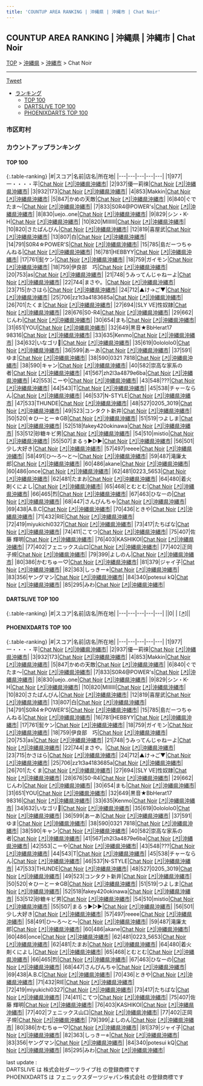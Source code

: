 ```yaml
---
title: 'COUNTUP AREA RANKING | 沖縄県 | 沖縄市 | Chat Noir'
---
```

## COUNTUP AREA RANKING | 沖縄県 | 沖縄市 | Chat Noir

[TOP](/darts/rank/) > [沖縄県](/darts/rank/沖縄県/) > [沖縄市](/darts/rank/沖縄県/沖縄市/) > Chat Noir

___

<a href="https://twitter.com/share?ref_src=twsrc%5Etfw" data-text="COUNTUP AREA RANKING | 沖縄県沖縄市Chat Noir" class="twitter-share-button" data-hashtags="DARTSLIVE,PHOENIXDARTS,darts,ダーツ" data-show-count="false">Tweet</a>

* [ランキング](#カウントアップランキング)
    * [TOP 100](#top-100)
    * [DARTSLIVE TOP 100](#dartslive-top-100)
    * [PHOENIXDARTS TOP 100](#phoenixdarts-top-100)

### 市区町村

<ul>

</ul>

### カウントアップランキング

#### TOP 100



{:.table-ranking}
|#|スコア|名前|店名|所在地|
|---|---|---|---|---|
|1|977|<span class="rank-name-pd">一・・・・平</span>|<a href="/darts/rank/shops/70527.html">Chat Noir</a> <a href="https://vs.phoenixdarts.com/jp/shop/shopDetailInfo/s_70527?s_seq=70527">[↗]</a>|<a href="/darts/rank/沖縄県/沖縄市">沖縄県沖縄市</a>|
|2|937|<span class="rank-name-pd">優一莉徠</span>|<a href="/darts/rank/shops/70527.html">Chat Noir</a> <a href="https://vs.phoenixdarts.com/jp/shop/shopDetailInfo/s_70527?s_seq=70527">[↗]</a>|<a href="/darts/rank/沖縄県/沖縄市">沖縄県沖縄市</a>|
|3|932|<span class="rank-name-pd">173</span>|<a href="/darts/rank/shops/70527.html">Chat Noir</a> <a href="https://vs.phoenixdarts.com/jp/shop/shopDetailInfo/s_70527?s_seq=70527">[↗]</a>|<a href="/darts/rank/沖縄県/沖縄市">沖縄県沖縄市</a>|
|4|853|<span class="rank-name-pd">Makkin</span>|<a href="/darts/rank/shops/70527.html">Chat Noir</a> <a href="https://vs.phoenixdarts.com/jp/shop/shopDetailInfo/s_70527?s_seq=70527">[↗]</a>|<a href="/darts/rank/沖縄県/沖縄市">沖縄県沖縄市</a>|
|5|847|<span class="rank-name-pd">かめの天敵</span>|<a href="/darts/rank/shops/70527.html">Chat Noir</a> <a href="https://vs.phoenixdarts.com/jp/shop/shopDetailInfo/s_70527?s_seq=70527">[↗]</a>|<a href="/darts/rank/沖縄県/沖縄市">沖縄県沖縄市</a>|
|6|840|<span class="rank-name-pd">ぐでたま〜</span>|<a href="/darts/rank/shops/70527.html">Chat Noir</a> <a href="https://vs.phoenixdarts.com/jp/shop/shopDetailInfo/s_70527?s_seq=70527">[↗]</a>|<a href="/darts/rank/沖縄県/沖縄市">沖縄県沖縄市</a>|
|7|833|<span class="rank-name-pd">S0R4@POWER&#x27;s</span>|<a href="/darts/rank/shops/70527.html">Chat Noir</a> <a href="https://vs.phoenixdarts.com/jp/shop/shopDetailInfo/s_70527?s_seq=70527">[↗]</a>|<a href="/darts/rank/沖縄県/沖縄市">沖縄県沖縄市</a>|
|8|830|<span class="rank-name-pd">uejo..one</span>|<a href="/darts/rank/shops/70527.html">Chat Noir</a> <a href="https://vs.phoenixdarts.com/jp/shop/shopDetailInfo/s_70527?s_seq=70527">[↗]</a>|<a href="/darts/rank/沖縄県/沖縄市">沖縄県沖縄市</a>|
|9|829|<span class="rank-name-pd">シン・K-H</span>|<a href="/darts/rank/shops/70527.html">Chat Noir</a> <a href="https://vs.phoenixdarts.com/jp/shop/shopDetailInfo/s_70527?s_seq=70527">[↗]</a>|<a href="/darts/rank/沖縄県/沖縄市">沖縄県沖縄市</a>|
|10|820|<span class="rank-name-pd">MIIIIII</span>|<a href="/darts/rank/shops/70527.html">Chat Noir</a> <a href="https://vs.phoenixdarts.com/jp/shop/shopDetailInfo/s_70527?s_seq=70527">[↗]</a>|<a href="/darts/rank/沖縄県/沖縄市">沖縄県沖縄市</a>|
|10|820|<span class="rank-name-pd">さたぱんびん</span>|<a href="/darts/rank/shops/70527.html">Chat Noir</a> <a href="https://vs.phoenixdarts.com/jp/shop/shopDetailInfo/s_70527?s_seq=70527">[↗]</a>|<a href="/darts/rank/沖縄県/沖縄市">沖縄県沖縄市</a>|
|12|819|<span class="rank-name-pd">喜屋武</span>|<a href="/darts/rank/shops/70527.html">Chat Noir</a> <a href="https://vs.phoenixdarts.com/jp/shop/shopDetailInfo/s_70527?s_seq=70527">[↗]</a>|<a href="/darts/rank/沖縄県/沖縄市">沖縄県沖縄市</a>|
|13|807|<span class="rank-name-pd">白</span>|<a href="/darts/rank/shops/70527.html">Chat Noir</a> <a href="https://vs.phoenixdarts.com/jp/shop/shopDetailInfo/s_70527?s_seq=70527">[↗]</a>|<a href="/darts/rank/沖縄県/沖縄市">沖縄県沖縄市</a>|
|14|791|<span class="rank-name-pd">S0R4☆POWER&#x27;S</span>|<a href="/darts/rank/shops/70527.html">Chat Noir</a> <a href="https://vs.phoenixdarts.com/jp/shop/shopDetailInfo/s_70527?s_seq=70527">[↗]</a>|<a href="/darts/rank/沖縄県/沖縄市">沖縄県沖縄市</a>|
|15|785|<span class="rank-name-pd">島だーつちゃんねる</span>|<a href="/darts/rank/shops/70527.html">Chat Noir</a> <a href="https://vs.phoenixdarts.com/jp/shop/shopDetailInfo/s_70527?s_seq=70527">[↗]</a>|<a href="/darts/rank/沖縄県/沖縄市">沖縄県沖縄市</a>|
|16|781|<span class="rank-name-pd">HEBBYY</span>|<a href="/darts/rank/shops/70527.html">Chat Noir</a> <a href="https://vs.phoenixdarts.com/jp/shop/shopDetailInfo/s_70527?s_seq=70527">[↗]</a>|<a href="/darts/rank/沖縄県/沖縄市">沖縄県沖縄市</a>|
|17|761|<span class="rank-name-pd">髭ケン</span>|<a href="/darts/rank/shops/70527.html">Chat Noir</a> <a href="https://vs.phoenixdarts.com/jp/shop/shopDetailInfo/s_70527?s_seq=70527">[↗]</a>|<a href="/darts/rank/沖縄県/沖縄市">沖縄県沖縄市</a>|
|18|759|<span class="rank-name-pd">ガイモン</span>|<a href="/darts/rank/shops/70527.html">Chat Noir</a> <a href="https://vs.phoenixdarts.com/jp/shop/shopDetailInfo/s_70527?s_seq=70527">[↗]</a>|<a href="/darts/rank/沖縄県/沖縄市">沖縄県沖縄市</a>|
|18|759|<span class="rank-name-pd">伊良部　巧</span>|<a href="/darts/rank/shops/70527.html">Chat Noir</a> <a href="https://vs.phoenixdarts.com/jp/shop/shopDetailInfo/s_70527?s_seq=70527">[↗]</a>|<a href="/darts/rank/沖縄県/沖縄市">沖縄県沖縄市</a>|
|20|753|<span class="rank-name-pd">as</span>|<a href="/darts/rank/shops/70527.html">Chat Noir</a> <a href="https://vs.phoenixdarts.com/jp/shop/shopDetailInfo/s_70527?s_seq=70527">[↗]</a>|<a href="/darts/rank/沖縄県/沖縄市">沖縄県沖縄市</a>|
|21|748|<span class="rank-name-pd">うみってんじゃねーよ</span>|<a href="/darts/rank/shops/70527.html">Chat Noir</a> <a href="https://vs.phoenixdarts.com/jp/shop/shopDetailInfo/s_70527?s_seq=70527">[↗]</a>|<a href="/darts/rank/沖縄県/沖縄市">沖縄県沖縄市</a>|
|22|744|<span class="rank-name-pd">まさや。</span>|<a href="/darts/rank/shops/70527.html">Chat Noir</a> <a href="https://vs.phoenixdarts.com/jp/shop/shopDetailInfo/s_70527?s_seq=70527">[↗]</a>|<a href="/darts/rank/沖縄県/沖縄市">沖縄県沖縄市</a>|
|23|715|<span class="rank-name-pd">かさはら</span>|<a href="/darts/rank/shops/70527.html">Chat Noir</a> <a href="https://vs.phoenixdarts.com/jp/shop/shopDetailInfo/s_70527?s_seq=70527">[↗]</a>|<a href="/darts/rank/沖縄県/沖縄市">沖縄県沖縄市</a>|
|24|712|<span class="rank-name-pd">▲け→ご▼</span>|<a href="/darts/rank/shops/70527.html">Chat Noir</a> <a href="https://vs.phoenixdarts.com/jp/shop/shopDetailInfo/s_70527?s_seq=70527">[↗]</a>|<a href="/darts/rank/沖縄県/沖縄市">沖縄県沖縄市</a>|
|25|706|<span class="rank-name-pd">zz1t3a4183685a</span>|<a href="/darts/rank/shops/70527.html">Chat Noir</a> <a href="https://vs.phoenixdarts.com/jp/shop/shopDetailInfo/s_70527?s_seq=70527">[↗]</a>|<a href="/darts/rank/沖縄県/沖縄市">沖縄県沖縄市</a>|
|26|701|<span class="rank-name-pd">たくま</span>|<a href="/darts/rank/shops/70527.html">Chat Noir</a> <a href="https://vs.phoenixdarts.com/jp/shop/shopDetailInfo/s_70527?s_seq=70527">[↗]</a>|<a href="/darts/rank/沖縄県/沖縄市">沖縄県沖縄市</a>|
|27|694|<span class="rank-name-pd">[SLY VE]性奴隷</span>|<a href="/darts/rank/shops/70527.html">Chat Noir</a> <a href="https://vs.phoenixdarts.com/jp/shop/shopDetailInfo/s_70527?s_seq=70527">[↗]</a>|<a href="/darts/rank/沖縄県/沖縄市">沖縄県沖縄市</a>|
|28|676|<span class="rank-name-pd">S0-R4</span>|<a href="/darts/rank/shops/70527.html">Chat Noir</a> <a href="https://vs.phoenixdarts.com/jp/shop/shopDetailInfo/s_70527?s_seq=70527">[↗]</a>|<a href="/darts/rank/沖縄県/沖縄市">沖縄県沖縄市</a>|
|29|662|<span class="rank-name-pd">じんわ</span>|<a href="/darts/rank/shops/70527.html">Chat Noir</a> <a href="https://vs.phoenixdarts.com/jp/shop/shopDetailInfo/s_70527?s_seq=70527">[↗]</a>|<a href="/darts/rank/沖縄県/沖縄市">沖縄県沖縄市</a>|
|30|654|<span class="rank-name-pd">まも</span>|<a href="/darts/rank/shops/70527.html">Chat Noir</a> <a href="https://vs.phoenixdarts.com/jp/shop/shopDetailInfo/s_70527?s_seq=70527">[↗]</a>|<a href="/darts/rank/沖縄県/沖縄市">沖縄県沖縄市</a>|
|31|651|<span class="rank-name-pd">YOU</span>|<a href="/darts/rank/shops/70527.html">Chat Noir</a> <a href="https://vs.phoenixdarts.com/jp/shop/shopDetailInfo/s_70527?s_seq=70527">[↗]</a>|<a href="/darts/rank/沖縄県/沖縄市">沖縄県沖縄市</a>|
|32|649|<span class="rank-name-pd">黒音★BbHerat17 98316</span>|<a href="/darts/rank/shops/70527.html">Chat Noir</a> <a href="https://vs.phoenixdarts.com/jp/shop/shopDetailInfo/s_70527?s_seq=70527">[↗]</a>|<a href="/darts/rank/沖縄県/沖縄市">沖縄県沖縄市</a>|
|33|635|<span class="rank-name-pd">Kenmo</span>|<a href="/darts/rank/shops/70527.html">Chat Noir</a> <a href="https://vs.phoenixdarts.com/jp/shop/shopDetailInfo/s_70527?s_seq=70527">[↗]</a>|<a href="/darts/rank/沖縄県/沖縄市">沖縄県沖縄市</a>|
|34|632|<span class="rank-name-pd">いなゴリ🦍</span>|<a href="/darts/rank/shops/70527.html">Chat Noir</a> <a href="https://vs.phoenixdarts.com/jp/shop/shopDetailInfo/s_70527?s_seq=70527">[↗]</a>|<a href="/darts/rank/沖縄県/沖縄市">沖縄県沖縄市</a>|
|35|619|<span class="rank-name-pd">0olololo0</span>|<a href="/darts/rank/shops/70527.html">Chat Noir</a> <a href="https://vs.phoenixdarts.com/jp/shop/shopDetailInfo/s_70527?s_seq=70527">[↗]</a>|<a href="/darts/rank/沖縄県/沖縄市">沖縄県沖縄市</a>|
|36|599|<span class="rank-name-pd">あーあ</span>|<a href="/darts/rank/shops/70527.html">Chat Noir</a> <a href="https://vs.phoenixdarts.com/jp/shop/shopDetailInfo/s_70527?s_seq=70527">[↗]</a>|<a href="/darts/rank/沖縄県/沖縄市">沖縄県沖縄市</a>|
|37|591|<span class="rank-name-pd">ゆま</span>|<a href="/darts/rank/shops/70527.html">Chat Noir</a> <a href="https://vs.phoenixdarts.com/jp/shop/shopDetailInfo/s_70527?s_seq=70527">[↗]</a>|<a href="/darts/rank/沖縄県/沖縄市">沖縄県沖縄市</a>|
|38|590|<span class="rank-name-pd">0321 7818</span>|<a href="/darts/rank/shops/70527.html">Chat Noir</a> <a href="https://vs.phoenixdarts.com/jp/shop/shopDetailInfo/s_70527?s_seq=70527">[↗]</a>|<a href="/darts/rank/沖縄県/沖縄市">沖縄県沖縄市</a>|
|38|590|<span class="rank-name-pd">キャン</span>|<a href="/darts/rank/shops/70527.html">Chat Noir</a> <a href="https://vs.phoenixdarts.com/jp/shop/shopDetailInfo/s_70527?s_seq=70527">[↗]</a>|<a href="/darts/rank/沖縄県/沖縄市">沖縄県沖縄市</a>|
|40|582|<span class="rank-name-pd">崇高な家系の者</span>|<a href="/darts/rank/shops/70527.html">Chat Noir</a> <a href="https://vs.phoenixdarts.com/jp/shop/shopDetailInfo/s_70527?s_seq=70527">[↗]</a>|<a href="/darts/rank/沖縄県/沖縄市">沖縄県沖縄市</a>|
|41|567|<span class="rank-name-pd">zh2l3a4879e6ba</span>|<a href="/darts/rank/shops/70527.html">Chat Noir</a> <a href="https://vs.phoenixdarts.com/jp/shop/shopDetailInfo/s_70527?s_seq=70527">[↗]</a>|<a href="/darts/rank/沖縄県/沖縄市">沖縄県沖縄市</a>|
|42|553|<span class="rank-name-pd">こーや</span>|<a href="/darts/rank/shops/70527.html">Chat Noir</a> <a href="https://vs.phoenixdarts.com/jp/shop/shopDetailInfo/s_70527?s_seq=70527">[↗]</a>|<a href="/darts/rank/沖縄県/沖縄市">沖縄県沖縄市</a>|
|43|548|<span class="rank-name-pd">???</span>|<a href="/darts/rank/shops/70527.html">Chat Noir</a> <a href="https://vs.phoenixdarts.com/jp/shop/shopDetailInfo/s_70527?s_seq=70527">[↗]</a>|<a href="/darts/rank/沖縄県/沖縄市">沖縄県沖縄市</a>|
|44|543|<span class="rank-name-pd">T</span>|<a href="/darts/rank/shops/70527.html">Chat Noir</a> <a href="https://vs.phoenixdarts.com/jp/shop/shopDetailInfo/s_70527?s_seq=70527">[↗]</a>|<a href="/darts/rank/沖縄県/沖縄市">沖縄県沖縄市</a>|
|45|538|<span class="rank-name-pd">チャーならん</span>|<a href="/darts/rank/shops/70527.html">Chat Noir</a> <a href="https://vs.phoenixdarts.com/jp/shop/shopDetailInfo/s_70527?s_seq=70527">[↗]</a>|<a href="/darts/rank/沖縄県/沖縄市">沖縄県沖縄市</a>|
|46|537|<span class="rank-name-pd">N-STYLE</span>|<a href="/darts/rank/shops/70527.html">Chat Noir</a> <a href="https://vs.phoenixdarts.com/jp/shop/shopDetailInfo/s_70527?s_seq=70527">[↗]</a>|<a href="/darts/rank/沖縄県/沖縄市">沖縄県沖縄市</a>|
|47|533|<span class="rank-name-pd">THUNDE</span>|<a href="/darts/rank/shops/70527.html">Chat Noir</a> <a href="https://vs.phoenixdarts.com/jp/shop/shopDetailInfo/s_70527?s_seq=70527">[↗]</a>|<a href="/darts/rank/沖縄県/沖縄市">沖縄県沖縄市</a>|
|48|527|<span class="rank-name-pd">0205_3019</span>|<a href="/darts/rank/shops/70527.html">Chat Noir</a> <a href="https://vs.phoenixdarts.com/jp/shop/shopDetailInfo/s_70527?s_seq=70527">[↗]</a>|<a href="/darts/rank/沖縄県/沖縄市">沖縄県沖縄市</a>|
|49|523|<span class="rank-name-pd">コンタクト新井</span>|<a href="/darts/rank/shops/70527.html">Chat Noir</a> <a href="https://vs.phoenixdarts.com/jp/shop/shopDetailInfo/s_70527?s_seq=70527">[↗]</a>|<a href="/darts/rank/沖縄県/沖縄市">沖縄県沖縄市</a>|
|50|520|<span class="rank-name-pd">☆ひーとー☆GB</span>|<a href="/darts/rank/shops/70527.html">Chat Noir</a> <a href="https://vs.phoenixdarts.com/jp/shop/shopDetailInfo/s_70527?s_seq=70527">[↗]</a>|<a href="/darts/rank/沖縄県/沖縄市">沖縄県沖縄市</a>|
|51|519|<span class="rank-name-pd">つよしま</span>|<a href="/darts/rank/shops/70527.html">Chat Noir</a> <a href="https://vs.phoenixdarts.com/jp/shop/shopDetailInfo/s_70527?s_seq=70527">[↗]</a>|<a href="/darts/rank/沖縄県/沖縄市">沖縄県沖縄市</a>|
|52|518|<span class="rank-name-pd">fakey420okinawa</span>|<a href="/darts/rank/shops/70527.html">Chat Noir</a> <a href="https://vs.phoenixdarts.com/jp/shop/shopDetailInfo/s_70527?s_seq=70527">[↗]</a>|<a href="/darts/rank/沖縄県/沖縄市">沖縄県沖縄市</a>|
|53|512|<span class="rank-name-pd">砂糖キビ男</span>|<a href="/darts/rank/shops/70527.html">Chat Noir</a> <a href="https://vs.phoenixdarts.com/jp/shop/shopDetailInfo/s_70527?s_seq=70527">[↗]</a>|<a href="/darts/rank/沖縄県/沖縄市">沖縄県沖縄市</a>|
|54|510|<span class="rank-name-pd">mistio</span>|<a href="/darts/rank/shops/70527.html">Chat Noir</a> <a href="https://vs.phoenixdarts.com/jp/shop/shopDetailInfo/s_70527?s_seq=70527">[↗]</a>|<a href="/darts/rank/沖縄県/沖縄市">沖縄県沖縄市</a>|
|55|507|<span class="rank-name-pd">まるぅ▶▷▶</span>|<a href="/darts/rank/shops/70527.html">Chat Noir</a> <a href="https://vs.phoenixdarts.com/jp/shop/shopDetailInfo/s_70527?s_seq=70527">[↗]</a>|<a href="/darts/rank/沖縄県/沖縄市">沖縄県沖縄市</a>|
|56|501|<span class="rank-name-pd">少し大好き</span>|<a href="/darts/rank/shops/70527.html">Chat Noir</a> <a href="https://vs.phoenixdarts.com/jp/shop/shopDetailInfo/s_70527?s_seq=70527">[↗]</a>|<a href="/darts/rank/沖縄県/沖縄市">沖縄県沖縄市</a>|
|57|497|<span class="rank-name-pd">reeee</span>|<a href="/darts/rank/shops/70527.html">Chat Noir</a> <a href="https://vs.phoenixdarts.com/jp/shop/shopDetailInfo/s_70527?s_seq=70527">[↗]</a>|<a href="/darts/rank/沖縄県/沖縄市">沖縄県沖縄市</a>|
|58|491|<span class="rank-name-pd">ひ〜ろ〜と〜</span>|<a href="/darts/rank/shops/70527.html">Chat Noir</a> <a href="https://vs.phoenixdarts.com/jp/shop/shopDetailInfo/s_70527?s_seq=70527">[↗]</a>|<a href="/darts/rank/沖縄県/沖縄市">沖縄県沖縄市</a>|
|59|487|<span class="rank-name-pd">滝廉太郎</span>|<a href="/darts/rank/shops/70527.html">Chat Noir</a> <a href="https://vs.phoenixdarts.com/jp/shop/shopDetailInfo/s_70527?s_seq=70527">[↗]</a>|<a href="/darts/rank/沖縄県/沖縄市">沖縄県沖縄市</a>|
|60|486|<span class="rank-name-pd">akane</span>|<a href="/darts/rank/shops/70527.html">Chat Noir</a> <a href="https://vs.phoenixdarts.com/jp/shop/shopDetailInfo/s_70527?s_seq=70527">[↗]</a>|<a href="/darts/rank/沖縄県/沖縄市">沖縄県沖縄市</a>|
|60|486|<span class="rank-name-pd">once</span>|<a href="/darts/rank/shops/70527.html">Chat Noir</a> <a href="https://vs.phoenixdarts.com/jp/shop/shopDetailInfo/s_70527?s_seq=70527">[↗]</a>|<a href="/darts/rank/沖縄県/沖縄市">沖縄県沖縄市</a>|
|62|481|<span class="rank-name-pd">0223_5653</span>|<a href="/darts/rank/shops/70527.html">Chat Noir</a> <a href="https://vs.phoenixdarts.com/jp/shop/shopDetailInfo/s_70527?s_seq=70527">[↗]</a>|<a href="/darts/rank/沖縄県/沖縄市">沖縄県沖縄市</a>|
|62|481|<span class="rank-name-pd">たまお</span>|<a href="/darts/rank/shops/70527.html">Chat Noir</a> <a href="https://vs.phoenixdarts.com/jp/shop/shopDetailInfo/s_70527?s_seq=70527">[↗]</a>|<a href="/darts/rank/沖縄県/沖縄市">沖縄県沖縄市</a>|
|64|480|<span class="rank-name-pd">着火剤くによし</span>|<a href="/darts/rank/shops/70527.html">Chat Noir</a> <a href="https://vs.phoenixdarts.com/jp/shop/shopDetailInfo/s_70527?s_seq=70527">[↗]</a>|<a href="/darts/rank/沖縄県/沖縄市">沖縄県沖縄市</a>|
|65|468|<span class="rank-name-pd">とむとむ</span>|<a href="/darts/rank/shops/70527.html">Chat Noir</a> <a href="https://vs.phoenixdarts.com/jp/shop/shopDetailInfo/s_70527?s_seq=70527">[↗]</a>|<a href="/darts/rank/沖縄県/沖縄市">沖縄県沖縄市</a>|
|66|465|<span class="rank-name-pd">烈</span>|<a href="/darts/rank/shops/70527.html">Chat Noir</a> <a href="https://vs.phoenixdarts.com/jp/shop/shopDetailInfo/s_70527?s_seq=70527">[↗]</a>|<a href="/darts/rank/沖縄県/沖縄市">沖縄県沖縄市</a>|
|67|463|<span class="rank-name-pd">ひなーの</span>|<a href="/darts/rank/shops/70527.html">Chat Noir</a> <a href="https://vs.phoenixdarts.com/jp/shop/shopDetailInfo/s_70527?s_seq=70527">[↗]</a>|<a href="/darts/rank/沖縄県/沖縄市">沖縄県沖縄市</a>|
|68|447|<span class="rank-name-pd">さんぴんちゃ</span>|<a href="/darts/rank/shops/70527.html">Chat Noir</a> <a href="https://vs.phoenixdarts.com/jp/shop/shopDetailInfo/s_70527?s_seq=70527">[↗]</a>|<a href="/darts/rank/沖縄県/沖縄市">沖縄県沖縄市</a>|
|69|438|<span class="rank-name-pd">A.B.C</span>|<a href="/darts/rank/shops/70527.html">Chat Noir</a> <a href="https://vs.phoenixdarts.com/jp/shop/shopDetailInfo/s_70527?s_seq=70527">[↗]</a>|<a href="/darts/rank/沖縄県/沖縄市">沖縄県沖縄市</a>|
|70|436|<span class="rank-name-pd">ときや</span>|<a href="/darts/rank/shops/70527.html">Chat Noir</a> <a href="https://vs.phoenixdarts.com/jp/shop/shopDetailInfo/s_70527?s_seq=70527">[↗]</a>|<a href="/darts/rank/沖縄県/沖縄市">沖縄県沖縄市</a>|
|71|432|<span class="rank-name-pd">RIE</span>|<a href="/darts/rank/shops/70527.html">Chat Noir</a> <a href="https://vs.phoenixdarts.com/jp/shop/shopDetailInfo/s_70527?s_seq=70527">[↗]</a>|<a href="/darts/rank/沖縄県/沖縄市">沖縄県沖縄市</a>|
|72|419|<span class="rank-name-pd">miyukichi0327</span>|<a href="/darts/rank/shops/70527.html">Chat Noir</a> <a href="https://vs.phoenixdarts.com/jp/shop/shopDetailInfo/s_70527?s_seq=70527">[↗]</a>|<a href="/darts/rank/沖縄県/沖縄市">沖縄県沖縄市</a>|
|73|417|<span class="rank-name-pd">たちばな</span>|<a href="/darts/rank/shops/70527.html">Chat Noir</a> <a href="https://vs.phoenixdarts.com/jp/shop/shopDetailInfo/s_70527?s_seq=70527">[↗]</a>|<a href="/darts/rank/沖縄県/沖縄市">沖縄県沖縄市</a>|
|74|411|<span class="rank-name-pd">こてつ</span>|<a href="/darts/rank/shops/70527.html">Chat Noir</a> <a href="https://vs.phoenixdarts.com/jp/shop/shopDetailInfo/s_70527?s_seq=70527">[↗]</a>|<a href="/darts/rank/沖縄県/沖縄市">沖縄県沖縄市</a>|
|75|407|<span class="rank-name-pd">佐藤 輝明</span>|<a href="/darts/rank/shops/70527.html">Chat Noir</a> <a href="https://vs.phoenixdarts.com/jp/shop/shopDetailInfo/s_70527?s_seq=70527">[↗]</a>|<a href="/darts/rank/沖縄県/沖縄市">沖縄県沖縄市</a>|
|76|403|<span class="rank-name-pd">KASHIKOI</span>|<a href="/darts/rank/shops/70527.html">Chat Noir</a> <a href="https://vs.phoenixdarts.com/jp/shop/shopDetailInfo/s_70527?s_seq=70527">[↗]</a>|<a href="/darts/rank/沖縄県/沖縄市">沖縄県沖縄市</a>|
|77|402|<span class="rank-name-pd">フェニックス山口</span>|<a href="/darts/rank/shops/70527.html">Chat Noir</a> <a href="https://vs.phoenixdarts.com/jp/shop/shopDetailInfo/s_70527?s_seq=70527">[↗]</a>|<a href="/darts/rank/沖縄県/沖縄市">沖縄県沖縄市</a>|
|77|402|<span class="rank-name-pd">正岡子規</span>|<a href="/darts/rank/shops/70527.html">Chat Noir</a> <a href="https://vs.phoenixdarts.com/jp/shop/shopDetailInfo/s_70527?s_seq=70527">[↗]</a>|<a href="/darts/rank/沖縄県/沖縄市">沖縄県沖縄市</a>|
|79|399|<span class="rank-name-pd">よしのん</span>|<a href="/darts/rank/shops/70527.html">Chat Noir</a> <a href="https://vs.phoenixdarts.com/jp/shop/shopDetailInfo/s_70527?s_seq=70527">[↗]</a>|<a href="/darts/rank/沖縄県/沖縄市">沖縄県沖縄市</a>|
|80|386|<span class="rank-name-pd">かむちゅー♡</span>|<a href="/darts/rank/shops/70527.html">Chat Noir</a> <a href="https://vs.phoenixdarts.com/jp/shop/shopDetailInfo/s_70527?s_seq=70527">[↗]</a>|<a href="/darts/rank/沖縄県/沖縄市">沖縄県沖縄市</a>|
|81|379|<span class="rank-name-pd">ジャイ子</span>|<a href="/darts/rank/shops/70527.html">Chat Noir</a> <a href="https://vs.phoenixdarts.com/jp/shop/shopDetailInfo/s_70527?s_seq=70527">[↗]</a>|<a href="/darts/rank/沖縄県/沖縄市">沖縄県沖縄市</a>|
|82|363|<span class="rank-name-pd">しっきー⭐︎</span>|<a href="/darts/rank/shops/70527.html">Chat Noir</a> <a href="https://vs.phoenixdarts.com/jp/shop/shopDetailInfo/s_70527?s_seq=70527">[↗]</a>|<a href="/darts/rank/沖縄県/沖縄市">沖縄県沖縄市</a>|
|83|356|<span class="rank-name-pd">ヤングマン</span>|<a href="/darts/rank/shops/70527.html">Chat Noir</a> <a href="https://vs.phoenixdarts.com/jp/shop/shopDetailInfo/s_70527?s_seq=70527">[↗]</a>|<a href="/darts/rank/沖縄県/沖縄市">沖縄県沖縄市</a>|
|84|340|<span class="rank-name-pd">potesui  kQ</span>|<a href="/darts/rank/shops/70527.html">Chat Noir</a> <a href="https://vs.phoenixdarts.com/jp/shop/shopDetailInfo/s_70527?s_seq=70527">[↗]</a>|<a href="/darts/rank/沖縄県/沖縄市">沖縄県沖縄市</a>|
|85|295|<span class="rank-name-pd">みわ</span>|<a href="/darts/rank/shops/70527.html">Chat Noir</a> <a href="https://vs.phoenixdarts.com/jp/shop/shopDetailInfo/s_70527?s_seq=70527">[↗]</a>|<a href="/darts/rank/沖縄県/沖縄市">沖縄県沖縄市</a>|


#### DARTSLIVE TOP 100



{:.table-ranking}
|#|スコア|名前|店名|所在地|
|---|---|---|---|---|
||0|<span class="rank-name-dl"> </span>|<a href="/darts/rank/shops/.html"></a> <a href="">[↗]</a>|<a href="/darts/rank//"></a>|


#### PHOENIXDARTS TOP 100



{:.table-ranking}
|#|スコア|名前|店名|所在地|
|---|---|---|---|---|
|1|977|<span class="rank-name-pd">一・・・・平</span>|<a href="/darts/rank/shops/70527.html">Chat Noir</a> <a href="https://vs.phoenixdarts.com/jp/shop/shopDetailInfo/s_70527?s_seq=70527">[↗]</a>|<a href="/darts/rank/沖縄県/沖縄市">沖縄県沖縄市</a>|
|2|937|<span class="rank-name-pd">優一莉徠</span>|<a href="/darts/rank/shops/70527.html">Chat Noir</a> <a href="https://vs.phoenixdarts.com/jp/shop/shopDetailInfo/s_70527?s_seq=70527">[↗]</a>|<a href="/darts/rank/沖縄県/沖縄市">沖縄県沖縄市</a>|
|3|932|<span class="rank-name-pd">173</span>|<a href="/darts/rank/shops/70527.html">Chat Noir</a> <a href="https://vs.phoenixdarts.com/jp/shop/shopDetailInfo/s_70527?s_seq=70527">[↗]</a>|<a href="/darts/rank/沖縄県/沖縄市">沖縄県沖縄市</a>|
|4|853|<span class="rank-name-pd">Makkin</span>|<a href="/darts/rank/shops/70527.html">Chat Noir</a> <a href="https://vs.phoenixdarts.com/jp/shop/shopDetailInfo/s_70527?s_seq=70527">[↗]</a>|<a href="/darts/rank/沖縄県/沖縄市">沖縄県沖縄市</a>|
|5|847|<span class="rank-name-pd">かめの天敵</span>|<a href="/darts/rank/shops/70527.html">Chat Noir</a> <a href="https://vs.phoenixdarts.com/jp/shop/shopDetailInfo/s_70527?s_seq=70527">[↗]</a>|<a href="/darts/rank/沖縄県/沖縄市">沖縄県沖縄市</a>|
|6|840|<span class="rank-name-pd">ぐでたま〜</span>|<a href="/darts/rank/shops/70527.html">Chat Noir</a> <a href="https://vs.phoenixdarts.com/jp/shop/shopDetailInfo/s_70527?s_seq=70527">[↗]</a>|<a href="/darts/rank/沖縄県/沖縄市">沖縄県沖縄市</a>|
|7|833|<span class="rank-name-pd">S0R4@POWER&#x27;s</span>|<a href="/darts/rank/shops/70527.html">Chat Noir</a> <a href="https://vs.phoenixdarts.com/jp/shop/shopDetailInfo/s_70527?s_seq=70527">[↗]</a>|<a href="/darts/rank/沖縄県/沖縄市">沖縄県沖縄市</a>|
|8|830|<span class="rank-name-pd">uejo..one</span>|<a href="/darts/rank/shops/70527.html">Chat Noir</a> <a href="https://vs.phoenixdarts.com/jp/shop/shopDetailInfo/s_70527?s_seq=70527">[↗]</a>|<a href="/darts/rank/沖縄県/沖縄市">沖縄県沖縄市</a>|
|9|829|<span class="rank-name-pd">シン・K-H</span>|<a href="/darts/rank/shops/70527.html">Chat Noir</a> <a href="https://vs.phoenixdarts.com/jp/shop/shopDetailInfo/s_70527?s_seq=70527">[↗]</a>|<a href="/darts/rank/沖縄県/沖縄市">沖縄県沖縄市</a>|
|10|820|<span class="rank-name-pd">MIIIIII</span>|<a href="/darts/rank/shops/70527.html">Chat Noir</a> <a href="https://vs.phoenixdarts.com/jp/shop/shopDetailInfo/s_70527?s_seq=70527">[↗]</a>|<a href="/darts/rank/沖縄県/沖縄市">沖縄県沖縄市</a>|
|10|820|<span class="rank-name-pd">さたぱんびん</span>|<a href="/darts/rank/shops/70527.html">Chat Noir</a> <a href="https://vs.phoenixdarts.com/jp/shop/shopDetailInfo/s_70527?s_seq=70527">[↗]</a>|<a href="/darts/rank/沖縄県/沖縄市">沖縄県沖縄市</a>|
|12|819|<span class="rank-name-pd">喜屋武</span>|<a href="/darts/rank/shops/70527.html">Chat Noir</a> <a href="https://vs.phoenixdarts.com/jp/shop/shopDetailInfo/s_70527?s_seq=70527">[↗]</a>|<a href="/darts/rank/沖縄県/沖縄市">沖縄県沖縄市</a>|
|13|807|<span class="rank-name-pd">白</span>|<a href="/darts/rank/shops/70527.html">Chat Noir</a> <a href="https://vs.phoenixdarts.com/jp/shop/shopDetailInfo/s_70527?s_seq=70527">[↗]</a>|<a href="/darts/rank/沖縄県/沖縄市">沖縄県沖縄市</a>|
|14|791|<span class="rank-name-pd">S0R4☆POWER&#x27;S</span>|<a href="/darts/rank/shops/70527.html">Chat Noir</a> <a href="https://vs.phoenixdarts.com/jp/shop/shopDetailInfo/s_70527?s_seq=70527">[↗]</a>|<a href="/darts/rank/沖縄県/沖縄市">沖縄県沖縄市</a>|
|15|785|<span class="rank-name-pd">島だーつちゃんねる</span>|<a href="/darts/rank/shops/70527.html">Chat Noir</a> <a href="https://vs.phoenixdarts.com/jp/shop/shopDetailInfo/s_70527?s_seq=70527">[↗]</a>|<a href="/darts/rank/沖縄県/沖縄市">沖縄県沖縄市</a>|
|16|781|<span class="rank-name-pd">HEBBYY</span>|<a href="/darts/rank/shops/70527.html">Chat Noir</a> <a href="https://vs.phoenixdarts.com/jp/shop/shopDetailInfo/s_70527?s_seq=70527">[↗]</a>|<a href="/darts/rank/沖縄県/沖縄市">沖縄県沖縄市</a>|
|17|761|<span class="rank-name-pd">髭ケン</span>|<a href="/darts/rank/shops/70527.html">Chat Noir</a> <a href="https://vs.phoenixdarts.com/jp/shop/shopDetailInfo/s_70527?s_seq=70527">[↗]</a>|<a href="/darts/rank/沖縄県/沖縄市">沖縄県沖縄市</a>|
|18|759|<span class="rank-name-pd">ガイモン</span>|<a href="/darts/rank/shops/70527.html">Chat Noir</a> <a href="https://vs.phoenixdarts.com/jp/shop/shopDetailInfo/s_70527?s_seq=70527">[↗]</a>|<a href="/darts/rank/沖縄県/沖縄市">沖縄県沖縄市</a>|
|18|759|<span class="rank-name-pd">伊良部　巧</span>|<a href="/darts/rank/shops/70527.html">Chat Noir</a> <a href="https://vs.phoenixdarts.com/jp/shop/shopDetailInfo/s_70527?s_seq=70527">[↗]</a>|<a href="/darts/rank/沖縄県/沖縄市">沖縄県沖縄市</a>|
|20|753|<span class="rank-name-pd">as</span>|<a href="/darts/rank/shops/70527.html">Chat Noir</a> <a href="https://vs.phoenixdarts.com/jp/shop/shopDetailInfo/s_70527?s_seq=70527">[↗]</a>|<a href="/darts/rank/沖縄県/沖縄市">沖縄県沖縄市</a>|
|21|748|<span class="rank-name-pd">うみってんじゃねーよ</span>|<a href="/darts/rank/shops/70527.html">Chat Noir</a> <a href="https://vs.phoenixdarts.com/jp/shop/shopDetailInfo/s_70527?s_seq=70527">[↗]</a>|<a href="/darts/rank/沖縄県/沖縄市">沖縄県沖縄市</a>|
|22|744|<span class="rank-name-pd">まさや。</span>|<a href="/darts/rank/shops/70527.html">Chat Noir</a> <a href="https://vs.phoenixdarts.com/jp/shop/shopDetailInfo/s_70527?s_seq=70527">[↗]</a>|<a href="/darts/rank/沖縄県/沖縄市">沖縄県沖縄市</a>|
|23|715|<span class="rank-name-pd">かさはら</span>|<a href="/darts/rank/shops/70527.html">Chat Noir</a> <a href="https://vs.phoenixdarts.com/jp/shop/shopDetailInfo/s_70527?s_seq=70527">[↗]</a>|<a href="/darts/rank/沖縄県/沖縄市">沖縄県沖縄市</a>|
|24|712|<span class="rank-name-pd">▲け→ご▼</span>|<a href="/darts/rank/shops/70527.html">Chat Noir</a> <a href="https://vs.phoenixdarts.com/jp/shop/shopDetailInfo/s_70527?s_seq=70527">[↗]</a>|<a href="/darts/rank/沖縄県/沖縄市">沖縄県沖縄市</a>|
|25|706|<span class="rank-name-pd">zz1t3a4183685a</span>|<a href="/darts/rank/shops/70527.html">Chat Noir</a> <a href="https://vs.phoenixdarts.com/jp/shop/shopDetailInfo/s_70527?s_seq=70527">[↗]</a>|<a href="/darts/rank/沖縄県/沖縄市">沖縄県沖縄市</a>|
|26|701|<span class="rank-name-pd">たくま</span>|<a href="/darts/rank/shops/70527.html">Chat Noir</a> <a href="https://vs.phoenixdarts.com/jp/shop/shopDetailInfo/s_70527?s_seq=70527">[↗]</a>|<a href="/darts/rank/沖縄県/沖縄市">沖縄県沖縄市</a>|
|27|694|<span class="rank-name-pd">[SLY VE]性奴隷</span>|<a href="/darts/rank/shops/70527.html">Chat Noir</a> <a href="https://vs.phoenixdarts.com/jp/shop/shopDetailInfo/s_70527?s_seq=70527">[↗]</a>|<a href="/darts/rank/沖縄県/沖縄市">沖縄県沖縄市</a>|
|28|676|<span class="rank-name-pd">S0-R4</span>|<a href="/darts/rank/shops/70527.html">Chat Noir</a> <a href="https://vs.phoenixdarts.com/jp/shop/shopDetailInfo/s_70527?s_seq=70527">[↗]</a>|<a href="/darts/rank/沖縄県/沖縄市">沖縄県沖縄市</a>|
|29|662|<span class="rank-name-pd">じんわ</span>|<a href="/darts/rank/shops/70527.html">Chat Noir</a> <a href="https://vs.phoenixdarts.com/jp/shop/shopDetailInfo/s_70527?s_seq=70527">[↗]</a>|<a href="/darts/rank/沖縄県/沖縄市">沖縄県沖縄市</a>|
|30|654|<span class="rank-name-pd">まも</span>|<a href="/darts/rank/shops/70527.html">Chat Noir</a> <a href="https://vs.phoenixdarts.com/jp/shop/shopDetailInfo/s_70527?s_seq=70527">[↗]</a>|<a href="/darts/rank/沖縄県/沖縄市">沖縄県沖縄市</a>|
|31|651|<span class="rank-name-pd">YOU</span>|<a href="/darts/rank/shops/70527.html">Chat Noir</a> <a href="https://vs.phoenixdarts.com/jp/shop/shopDetailInfo/s_70527?s_seq=70527">[↗]</a>|<a href="/darts/rank/沖縄県/沖縄市">沖縄県沖縄市</a>|
|32|649|<span class="rank-name-pd">黒音★BbHerat17 98316</span>|<a href="/darts/rank/shops/70527.html">Chat Noir</a> <a href="https://vs.phoenixdarts.com/jp/shop/shopDetailInfo/s_70527?s_seq=70527">[↗]</a>|<a href="/darts/rank/沖縄県/沖縄市">沖縄県沖縄市</a>|
|33|635|<span class="rank-name-pd">Kenmo</span>|<a href="/darts/rank/shops/70527.html">Chat Noir</a> <a href="https://vs.phoenixdarts.com/jp/shop/shopDetailInfo/s_70527?s_seq=70527">[↗]</a>|<a href="/darts/rank/沖縄県/沖縄市">沖縄県沖縄市</a>|
|34|632|<span class="rank-name-pd">いなゴリ🦍</span>|<a href="/darts/rank/shops/70527.html">Chat Noir</a> <a href="https://vs.phoenixdarts.com/jp/shop/shopDetailInfo/s_70527?s_seq=70527">[↗]</a>|<a href="/darts/rank/沖縄県/沖縄市">沖縄県沖縄市</a>|
|35|619|<span class="rank-name-pd">0olololo0</span>|<a href="/darts/rank/shops/70527.html">Chat Noir</a> <a href="https://vs.phoenixdarts.com/jp/shop/shopDetailInfo/s_70527?s_seq=70527">[↗]</a>|<a href="/darts/rank/沖縄県/沖縄市">沖縄県沖縄市</a>|
|36|599|<span class="rank-name-pd">あーあ</span>|<a href="/darts/rank/shops/70527.html">Chat Noir</a> <a href="https://vs.phoenixdarts.com/jp/shop/shopDetailInfo/s_70527?s_seq=70527">[↗]</a>|<a href="/darts/rank/沖縄県/沖縄市">沖縄県沖縄市</a>|
|37|591|<span class="rank-name-pd">ゆま</span>|<a href="/darts/rank/shops/70527.html">Chat Noir</a> <a href="https://vs.phoenixdarts.com/jp/shop/shopDetailInfo/s_70527?s_seq=70527">[↗]</a>|<a href="/darts/rank/沖縄県/沖縄市">沖縄県沖縄市</a>|
|38|590|<span class="rank-name-pd">0321 7818</span>|<a href="/darts/rank/shops/70527.html">Chat Noir</a> <a href="https://vs.phoenixdarts.com/jp/shop/shopDetailInfo/s_70527?s_seq=70527">[↗]</a>|<a href="/darts/rank/沖縄県/沖縄市">沖縄県沖縄市</a>|
|38|590|<span class="rank-name-pd">キャン</span>|<a href="/darts/rank/shops/70527.html">Chat Noir</a> <a href="https://vs.phoenixdarts.com/jp/shop/shopDetailInfo/s_70527?s_seq=70527">[↗]</a>|<a href="/darts/rank/沖縄県/沖縄市">沖縄県沖縄市</a>|
|40|582|<span class="rank-name-pd">崇高な家系の者</span>|<a href="/darts/rank/shops/70527.html">Chat Noir</a> <a href="https://vs.phoenixdarts.com/jp/shop/shopDetailInfo/s_70527?s_seq=70527">[↗]</a>|<a href="/darts/rank/沖縄県/沖縄市">沖縄県沖縄市</a>|
|41|567|<span class="rank-name-pd">zh2l3a4879e6ba</span>|<a href="/darts/rank/shops/70527.html">Chat Noir</a> <a href="https://vs.phoenixdarts.com/jp/shop/shopDetailInfo/s_70527?s_seq=70527">[↗]</a>|<a href="/darts/rank/沖縄県/沖縄市">沖縄県沖縄市</a>|
|42|553|<span class="rank-name-pd">こーや</span>|<a href="/darts/rank/shops/70527.html">Chat Noir</a> <a href="https://vs.phoenixdarts.com/jp/shop/shopDetailInfo/s_70527?s_seq=70527">[↗]</a>|<a href="/darts/rank/沖縄県/沖縄市">沖縄県沖縄市</a>|
|43|548|<span class="rank-name-pd">???</span>|<a href="/darts/rank/shops/70527.html">Chat Noir</a> <a href="https://vs.phoenixdarts.com/jp/shop/shopDetailInfo/s_70527?s_seq=70527">[↗]</a>|<a href="/darts/rank/沖縄県/沖縄市">沖縄県沖縄市</a>|
|44|543|<span class="rank-name-pd">T</span>|<a href="/darts/rank/shops/70527.html">Chat Noir</a> <a href="https://vs.phoenixdarts.com/jp/shop/shopDetailInfo/s_70527?s_seq=70527">[↗]</a>|<a href="/darts/rank/沖縄県/沖縄市">沖縄県沖縄市</a>|
|45|538|<span class="rank-name-pd">チャーならん</span>|<a href="/darts/rank/shops/70527.html">Chat Noir</a> <a href="https://vs.phoenixdarts.com/jp/shop/shopDetailInfo/s_70527?s_seq=70527">[↗]</a>|<a href="/darts/rank/沖縄県/沖縄市">沖縄県沖縄市</a>|
|46|537|<span class="rank-name-pd">N-STYLE</span>|<a href="/darts/rank/shops/70527.html">Chat Noir</a> <a href="https://vs.phoenixdarts.com/jp/shop/shopDetailInfo/s_70527?s_seq=70527">[↗]</a>|<a href="/darts/rank/沖縄県/沖縄市">沖縄県沖縄市</a>|
|47|533|<span class="rank-name-pd">THUNDE</span>|<a href="/darts/rank/shops/70527.html">Chat Noir</a> <a href="https://vs.phoenixdarts.com/jp/shop/shopDetailInfo/s_70527?s_seq=70527">[↗]</a>|<a href="/darts/rank/沖縄県/沖縄市">沖縄県沖縄市</a>|
|48|527|<span class="rank-name-pd">0205_3019</span>|<a href="/darts/rank/shops/70527.html">Chat Noir</a> <a href="https://vs.phoenixdarts.com/jp/shop/shopDetailInfo/s_70527?s_seq=70527">[↗]</a>|<a href="/darts/rank/沖縄県/沖縄市">沖縄県沖縄市</a>|
|49|523|<span class="rank-name-pd">コンタクト新井</span>|<a href="/darts/rank/shops/70527.html">Chat Noir</a> <a href="https://vs.phoenixdarts.com/jp/shop/shopDetailInfo/s_70527?s_seq=70527">[↗]</a>|<a href="/darts/rank/沖縄県/沖縄市">沖縄県沖縄市</a>|
|50|520|<span class="rank-name-pd">☆ひーとー☆GB</span>|<a href="/darts/rank/shops/70527.html">Chat Noir</a> <a href="https://vs.phoenixdarts.com/jp/shop/shopDetailInfo/s_70527?s_seq=70527">[↗]</a>|<a href="/darts/rank/沖縄県/沖縄市">沖縄県沖縄市</a>|
|51|519|<span class="rank-name-pd">つよしま</span>|<a href="/darts/rank/shops/70527.html">Chat Noir</a> <a href="https://vs.phoenixdarts.com/jp/shop/shopDetailInfo/s_70527?s_seq=70527">[↗]</a>|<a href="/darts/rank/沖縄県/沖縄市">沖縄県沖縄市</a>|
|52|518|<span class="rank-name-pd">fakey420okinawa</span>|<a href="/darts/rank/shops/70527.html">Chat Noir</a> <a href="https://vs.phoenixdarts.com/jp/shop/shopDetailInfo/s_70527?s_seq=70527">[↗]</a>|<a href="/darts/rank/沖縄県/沖縄市">沖縄県沖縄市</a>|
|53|512|<span class="rank-name-pd">砂糖キビ男</span>|<a href="/darts/rank/shops/70527.html">Chat Noir</a> <a href="https://vs.phoenixdarts.com/jp/shop/shopDetailInfo/s_70527?s_seq=70527">[↗]</a>|<a href="/darts/rank/沖縄県/沖縄市">沖縄県沖縄市</a>|
|54|510|<span class="rank-name-pd">mistio</span>|<a href="/darts/rank/shops/70527.html">Chat Noir</a> <a href="https://vs.phoenixdarts.com/jp/shop/shopDetailInfo/s_70527?s_seq=70527">[↗]</a>|<a href="/darts/rank/沖縄県/沖縄市">沖縄県沖縄市</a>|
|55|507|<span class="rank-name-pd">まるぅ▶▷▶</span>|<a href="/darts/rank/shops/70527.html">Chat Noir</a> <a href="https://vs.phoenixdarts.com/jp/shop/shopDetailInfo/s_70527?s_seq=70527">[↗]</a>|<a href="/darts/rank/沖縄県/沖縄市">沖縄県沖縄市</a>|
|56|501|<span class="rank-name-pd">少し大好き</span>|<a href="/darts/rank/shops/70527.html">Chat Noir</a> <a href="https://vs.phoenixdarts.com/jp/shop/shopDetailInfo/s_70527?s_seq=70527">[↗]</a>|<a href="/darts/rank/沖縄県/沖縄市">沖縄県沖縄市</a>|
|57|497|<span class="rank-name-pd">reeee</span>|<a href="/darts/rank/shops/70527.html">Chat Noir</a> <a href="https://vs.phoenixdarts.com/jp/shop/shopDetailInfo/s_70527?s_seq=70527">[↗]</a>|<a href="/darts/rank/沖縄県/沖縄市">沖縄県沖縄市</a>|
|58|491|<span class="rank-name-pd">ひ〜ろ〜と〜</span>|<a href="/darts/rank/shops/70527.html">Chat Noir</a> <a href="https://vs.phoenixdarts.com/jp/shop/shopDetailInfo/s_70527?s_seq=70527">[↗]</a>|<a href="/darts/rank/沖縄県/沖縄市">沖縄県沖縄市</a>|
|59|487|<span class="rank-name-pd">滝廉太郎</span>|<a href="/darts/rank/shops/70527.html">Chat Noir</a> <a href="https://vs.phoenixdarts.com/jp/shop/shopDetailInfo/s_70527?s_seq=70527">[↗]</a>|<a href="/darts/rank/沖縄県/沖縄市">沖縄県沖縄市</a>|
|60|486|<span class="rank-name-pd">akane</span>|<a href="/darts/rank/shops/70527.html">Chat Noir</a> <a href="https://vs.phoenixdarts.com/jp/shop/shopDetailInfo/s_70527?s_seq=70527">[↗]</a>|<a href="/darts/rank/沖縄県/沖縄市">沖縄県沖縄市</a>|
|60|486|<span class="rank-name-pd">once</span>|<a href="/darts/rank/shops/70527.html">Chat Noir</a> <a href="https://vs.phoenixdarts.com/jp/shop/shopDetailInfo/s_70527?s_seq=70527">[↗]</a>|<a href="/darts/rank/沖縄県/沖縄市">沖縄県沖縄市</a>|
|62|481|<span class="rank-name-pd">0223_5653</span>|<a href="/darts/rank/shops/70527.html">Chat Noir</a> <a href="https://vs.phoenixdarts.com/jp/shop/shopDetailInfo/s_70527?s_seq=70527">[↗]</a>|<a href="/darts/rank/沖縄県/沖縄市">沖縄県沖縄市</a>|
|62|481|<span class="rank-name-pd">たまお</span>|<a href="/darts/rank/shops/70527.html">Chat Noir</a> <a href="https://vs.phoenixdarts.com/jp/shop/shopDetailInfo/s_70527?s_seq=70527">[↗]</a>|<a href="/darts/rank/沖縄県/沖縄市">沖縄県沖縄市</a>|
|64|480|<span class="rank-name-pd">着火剤くによし</span>|<a href="/darts/rank/shops/70527.html">Chat Noir</a> <a href="https://vs.phoenixdarts.com/jp/shop/shopDetailInfo/s_70527?s_seq=70527">[↗]</a>|<a href="/darts/rank/沖縄県/沖縄市">沖縄県沖縄市</a>|
|65|468|<span class="rank-name-pd">とむとむ</span>|<a href="/darts/rank/shops/70527.html">Chat Noir</a> <a href="https://vs.phoenixdarts.com/jp/shop/shopDetailInfo/s_70527?s_seq=70527">[↗]</a>|<a href="/darts/rank/沖縄県/沖縄市">沖縄県沖縄市</a>|
|66|465|<span class="rank-name-pd">烈</span>|<a href="/darts/rank/shops/70527.html">Chat Noir</a> <a href="https://vs.phoenixdarts.com/jp/shop/shopDetailInfo/s_70527?s_seq=70527">[↗]</a>|<a href="/darts/rank/沖縄県/沖縄市">沖縄県沖縄市</a>|
|67|463|<span class="rank-name-pd">ひなーの</span>|<a href="/darts/rank/shops/70527.html">Chat Noir</a> <a href="https://vs.phoenixdarts.com/jp/shop/shopDetailInfo/s_70527?s_seq=70527">[↗]</a>|<a href="/darts/rank/沖縄県/沖縄市">沖縄県沖縄市</a>|
|68|447|<span class="rank-name-pd">さんぴんちゃ</span>|<a href="/darts/rank/shops/70527.html">Chat Noir</a> <a href="https://vs.phoenixdarts.com/jp/shop/shopDetailInfo/s_70527?s_seq=70527">[↗]</a>|<a href="/darts/rank/沖縄県/沖縄市">沖縄県沖縄市</a>|
|69|438|<span class="rank-name-pd">A.B.C</span>|<a href="/darts/rank/shops/70527.html">Chat Noir</a> <a href="https://vs.phoenixdarts.com/jp/shop/shopDetailInfo/s_70527?s_seq=70527">[↗]</a>|<a href="/darts/rank/沖縄県/沖縄市">沖縄県沖縄市</a>|
|70|436|<span class="rank-name-pd">ときや</span>|<a href="/darts/rank/shops/70527.html">Chat Noir</a> <a href="https://vs.phoenixdarts.com/jp/shop/shopDetailInfo/s_70527?s_seq=70527">[↗]</a>|<a href="/darts/rank/沖縄県/沖縄市">沖縄県沖縄市</a>|
|71|432|<span class="rank-name-pd">RIE</span>|<a href="/darts/rank/shops/70527.html">Chat Noir</a> <a href="https://vs.phoenixdarts.com/jp/shop/shopDetailInfo/s_70527?s_seq=70527">[↗]</a>|<a href="/darts/rank/沖縄県/沖縄市">沖縄県沖縄市</a>|
|72|419|<span class="rank-name-pd">miyukichi0327</span>|<a href="/darts/rank/shops/70527.html">Chat Noir</a> <a href="https://vs.phoenixdarts.com/jp/shop/shopDetailInfo/s_70527?s_seq=70527">[↗]</a>|<a href="/darts/rank/沖縄県/沖縄市">沖縄県沖縄市</a>|
|73|417|<span class="rank-name-pd">たちばな</span>|<a href="/darts/rank/shops/70527.html">Chat Noir</a> <a href="https://vs.phoenixdarts.com/jp/shop/shopDetailInfo/s_70527?s_seq=70527">[↗]</a>|<a href="/darts/rank/沖縄県/沖縄市">沖縄県沖縄市</a>|
|74|411|<span class="rank-name-pd">こてつ</span>|<a href="/darts/rank/shops/70527.html">Chat Noir</a> <a href="https://vs.phoenixdarts.com/jp/shop/shopDetailInfo/s_70527?s_seq=70527">[↗]</a>|<a href="/darts/rank/沖縄県/沖縄市">沖縄県沖縄市</a>|
|75|407|<span class="rank-name-pd">佐藤 輝明</span>|<a href="/darts/rank/shops/70527.html">Chat Noir</a> <a href="https://vs.phoenixdarts.com/jp/shop/shopDetailInfo/s_70527?s_seq=70527">[↗]</a>|<a href="/darts/rank/沖縄県/沖縄市">沖縄県沖縄市</a>|
|76|403|<span class="rank-name-pd">KASHIKOI</span>|<a href="/darts/rank/shops/70527.html">Chat Noir</a> <a href="https://vs.phoenixdarts.com/jp/shop/shopDetailInfo/s_70527?s_seq=70527">[↗]</a>|<a href="/darts/rank/沖縄県/沖縄市">沖縄県沖縄市</a>|
|77|402|<span class="rank-name-pd">フェニックス山口</span>|<a href="/darts/rank/shops/70527.html">Chat Noir</a> <a href="https://vs.phoenixdarts.com/jp/shop/shopDetailInfo/s_70527?s_seq=70527">[↗]</a>|<a href="/darts/rank/沖縄県/沖縄市">沖縄県沖縄市</a>|
|77|402|<span class="rank-name-pd">正岡子規</span>|<a href="/darts/rank/shops/70527.html">Chat Noir</a> <a href="https://vs.phoenixdarts.com/jp/shop/shopDetailInfo/s_70527?s_seq=70527">[↗]</a>|<a href="/darts/rank/沖縄県/沖縄市">沖縄県沖縄市</a>|
|79|399|<span class="rank-name-pd">よしのん</span>|<a href="/darts/rank/shops/70527.html">Chat Noir</a> <a href="https://vs.phoenixdarts.com/jp/shop/shopDetailInfo/s_70527?s_seq=70527">[↗]</a>|<a href="/darts/rank/沖縄県/沖縄市">沖縄県沖縄市</a>|
|80|386|<span class="rank-name-pd">かむちゅー♡</span>|<a href="/darts/rank/shops/70527.html">Chat Noir</a> <a href="https://vs.phoenixdarts.com/jp/shop/shopDetailInfo/s_70527?s_seq=70527">[↗]</a>|<a href="/darts/rank/沖縄県/沖縄市">沖縄県沖縄市</a>|
|81|379|<span class="rank-name-pd">ジャイ子</span>|<a href="/darts/rank/shops/70527.html">Chat Noir</a> <a href="https://vs.phoenixdarts.com/jp/shop/shopDetailInfo/s_70527?s_seq=70527">[↗]</a>|<a href="/darts/rank/沖縄県/沖縄市">沖縄県沖縄市</a>|
|82|363|<span class="rank-name-pd">しっきー⭐︎</span>|<a href="/darts/rank/shops/70527.html">Chat Noir</a> <a href="https://vs.phoenixdarts.com/jp/shop/shopDetailInfo/s_70527?s_seq=70527">[↗]</a>|<a href="/darts/rank/沖縄県/沖縄市">沖縄県沖縄市</a>|
|83|356|<span class="rank-name-pd">ヤングマン</span>|<a href="/darts/rank/shops/70527.html">Chat Noir</a> <a href="https://vs.phoenixdarts.com/jp/shop/shopDetailInfo/s_70527?s_seq=70527">[↗]</a>|<a href="/darts/rank/沖縄県/沖縄市">沖縄県沖縄市</a>|
|84|340|<span class="rank-name-pd">potesui  kQ</span>|<a href="/darts/rank/shops/70527.html">Chat Noir</a> <a href="https://vs.phoenixdarts.com/jp/shop/shopDetailInfo/s_70527?s_seq=70527">[↗]</a>|<a href="/darts/rank/沖縄県/沖縄市">沖縄県沖縄市</a>|
|85|295|<span class="rank-name-pd">みわ</span>|<a href="/darts/rank/shops/70527.html">Chat Noir</a> <a href="https://vs.phoenixdarts.com/jp/shop/shopDetailInfo/s_70527?s_seq=70527">[↗]</a>|<a href="/darts/rank/沖縄県/沖縄市">沖縄県沖縄市</a>|


<div class="footer border-top border-gray-light mt-5 pt-3 text-right text-gray">
    last update : <span style="font-weight: italic" id="foot_last_modified"></span><br />
    DARTSLIVE は 株式会社ダーツライブ社 の登録商標です<br />
    PHOENIXDARTS は フェニックスダーツジャパン株式会社 の登録商標です<br />
</div>

<script src="https://cdnjs.cloudflare.com/ajax/libs/jquery.tablesorter/2.31.3/js/jquery.tablesorter.min.js" integrity="sha512-qzgd5cYSZcosqpzpn7zF2ZId8f/8CHmFKZ8j7mU4OUXTNRd5g+ZHBPsgKEwoqxCtdQvExE5LprwwPAgoicguNg==" crossorigin="anonymous" referrerpolicy="no-referrer"></script>
<link rel="stylesheet" href="https://cdnjs.cloudflare.com/ajax/libs/jquery.tablesorter/2.31.3/css/theme.default.min.css" integrity="sha512-wghhOJkjQX0Lh3NSWvNKeZ0ZpNn+SPVXX1Qyc9OCaogADktxrBiBdKGDoqVUOyhStvMBmJQ8ZdMHiR3wuEq8+w==" crossorigin="anonymous" referrerpolicy="no-referrer" />
<script>
$(function() {
    $(".table-ranking").tablesorter({sortList:[[0, 0]]});
    $("#foot_last_modified").text(formatDate(new Date(document.lastModified), 'yyyy-MM-dd HH:mm:ss'));
});
</script>

<script async src="https://platform.twitter.com/widgets.js" charset="utf-8"></script>